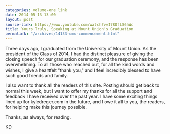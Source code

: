 ```yaml
---
categories: volume-one link
date: 2014-05-13 13:00
layout: post
source-link: https://www.youtube.com/watch?v=I78OflS6hWc
title: Yours Truly, Speaking at Mount Union's Graduation
permalink: "/archives/14133-umu-commencement.html"
---
```



Three days ago, I graduated from the University of Mount Union. As the president of the Class of 2014, I had the distinct pleasure of giving the closing speech for our graduation ceremony, and the response has been overwhelming. To all those who reached out, for all the kind words and wishes, I give a heartfelt "thank you," and I feel incredibly blessed to have such good friends and family. 

I also want to thank all the readers of this site. Posting should get back to normal this week, but I want to offer my thanks for all the support and feedback I have received over the past year. I have some exciting things lined up for kyledreger.com in the future, and I owe it all to you, the readers, for helping make this journey possible. 

Thanks, as always, for reading. 

KD
